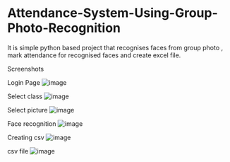 # Attendance-System-Using-Group-Photo-Recognition

It is simple python based project that recognises faces from group photo , mark attendance for recognised faces and create excel file. 




Screenshots

Login Page
![image](https://user-images.githubusercontent.com/78425533/173835270-1426f04b-da32-4224-b38c-1086cebc31d3.png)

Select class
![image](https://user-images.githubusercontent.com/78425533/173835416-caf96539-ff27-4e94-a945-d1d87c82497c.png)

Select picture
![image](https://user-images.githubusercontent.com/78425533/173835549-75b63c47-4f24-4296-a339-fbdc2c617501.png)

Face recognition
![image](https://user-images.githubusercontent.com/78425533/173835617-28a7a362-418a-4f17-bf71-25668bccd147.png)

Creating csv
![image](https://user-images.githubusercontent.com/78425533/173835748-318bef71-a830-456d-accc-95b071f45419.png)

csv file
![image](https://user-images.githubusercontent.com/78425533/173835856-d8450422-b96f-48fa-ac25-0de16a250ff5.png)
